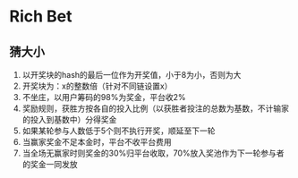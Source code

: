 # Rich Bet

## 猜大小

1. 以开奖块的hash的最后一位作为开奖值，小于8为小，否则为大
1. 开奖块为：x的整数倍（针对不同链设置x）
1. 不坐庄，以用户筹码的98%为奖金，平台收2%
1. 奖励规则，获胜方按各自的投入比例（以获胜者投注的总数为基数，不计输家的投入到基数中）分得奖金
1. 如果某轮参与人数低于5个则不执行开奖，顺延至下一轮
1. 当赢家奖金不足本金时，平台不收平台费用
1. 当全场无赢家时则奖金的30%归平台收取，70%放入奖池作为下一轮参与者的奖金一同发放